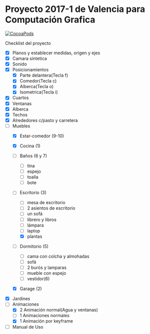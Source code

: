 ﻿# Proyecto 2017-1 de Valencia para Computación Grafica
[![CocoaPods](https://img.shields.io/cocoapods/l/AFNetworking.svg)]()

Checklist del proyecto
- [X] Planos y establecer medidas, origen y ejes
- [X] Camara sintetica 
- [X] Sonido
- [X] Posicionamientos
	- [X] Parte delantera(Tecla f)
	- [X] Comedor(Tecla c) 
	- [X] Alberca(Tecla o)
	- [X] Isometrica(Tecla i)
- [x] Cuartos
- [x] Ventanas
- [X] Alberca
- [x] Techos
- [X] Alrededores c/pasto y carretera
- [ ] Muebles
    - [X] Estar-comedor (9-10)
        
    - [X] Cocina (1)
     
    - [ ] Baños (6 y 7)
        - [ ] tina
        - [ ] espejo
        - [ ] toalla
        - [ ] bote 
        
    - [ ] Escritorio (3)
        - [ ] mesa de escritorio
        - [ ] 2 asientos de escritorio
        - [ ] un sofá
        - [ ] librero y libros
        - [ ] lámpara
        - [ ] laptop
        - [x] plantas
        
    - [ ] Dormitorio (5)
        - [ ] cama con colcha y almohadas
        - [ ] sofá
        - [ ] 2 burós y lamparas
        - [ ] mueble con espejo
        - [ ] vestidor(6)
    - [X] Garage (2) 
        
- [X] Jardines
- [ ] Animaciones
	- [X] 2 Animación normal(Agua y ventanas)
	- [ ] 1 Animaciones normales
	- [x] 1 Animación por keyframe
- [ ] Manual de Uso
